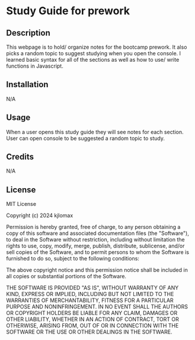 # Study Guide for prework

## Description

This webpage is to hold/ organize notes for the bootcamp prework. 
It also picks a random topic to suggest studying when you open the console.
I learned basic syntax for all of the sections as well as how to use/ write functions in Javascript.


## Installation

N/A

## Usage

When a user opens this study guide they will see notes for each section. User can open console to be suggested a random topic to study.

## Credits

N/A

## License

MIT License

Copyright (c) 2024 kjlomax

Permission is hereby granted, free of charge, to any person obtaining a copy
of this software and associated documentation files (the "Software"), to deal
in the Software without restriction, including without limitation the rights
to use, copy, modify, merge, publish, distribute, sublicense, and/or sell
copies of the Software, and to permit persons to whom the Software is
furnished to do so, subject to the following conditions:

The above copyright notice and this permission notice shall be included in all
copies or substantial portions of the Software.

THE SOFTWARE IS PROVIDED "AS IS", WITHOUT WARRANTY OF ANY KIND, EXPRESS OR
IMPLIED, INCLUDING BUT NOT LIMITED TO THE WARRANTIES OF MERCHANTABILITY,
FITNESS FOR A PARTICULAR PURPOSE AND NONINFRINGEMENT. IN NO EVENT SHALL THE
AUTHORS OR COPYRIGHT HOLDERS BE LIABLE FOR ANY CLAIM, DAMAGES OR OTHER
LIABILITY, WHETHER IN AN ACTION OF CONTRACT, TORT OR OTHERWISE, ARISING FROM,
OUT OF OR IN CONNECTION WITH THE SOFTWARE OR THE USE OR OTHER DEALINGS IN THE
SOFTWARE.
